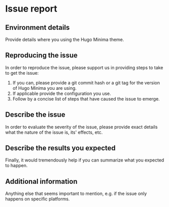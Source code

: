<!--
BUG REPORT INFORMATION

Use the commands below to provide key information from your environment:
You do NOT have to include this information if this is a FEATURE REQUEST
-->

# Issue report

## Environment details

Provide details where you using the Hugo Minima theme.

## Reproducing the issue

In order to reproduce the issue, please support us in providing steps to take
to get the issue:

1. If you can, please provide a git commit hash or a git tag for the version
   of Hugo Minima you are using.
2. If applicable provide the configuration you use.
3. Follow by a concise list of steps that have caused the issue to emerge.

## Describe the issue

In order to evaluate the severity of the issue, please provide exact details
what the nature of the issue is, its' effects, etc.

## Describe the results you expected

Finally, it would tremendously help if you can summarize what you expected to
happen.

## Additional information

Anything else that seems important to mention, e.g. if the issue only happens
on specific platforms.
